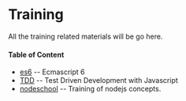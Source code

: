Training
===========================

All the training related materials will be go here.


#### Table of Content

* [es6][] -- Ecmascript 6
* [TDD](https://github.com/team-avesta/wiki/blob/master/training/tdd/Readme.md) -- Test Driven Development with Javascript
* [nodeschool](https://nodeschool.io/) -- Training of nodejs concepts.

[es6]: https://github.com/team-avesta/wiki/blob/master/training/es6/README.md